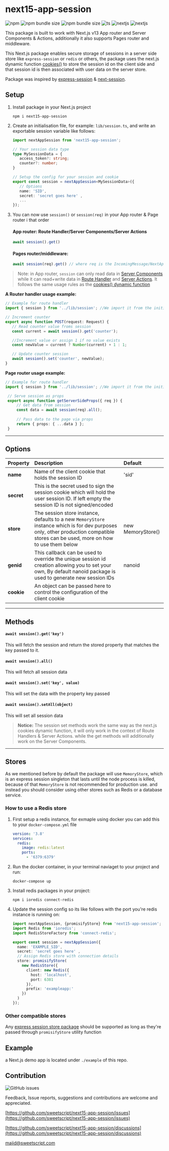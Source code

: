 # next15-app-session
![npm](https://img.shields.io/npm/v/next15-app-session)
![npm bundle size](https://img.shields.io/bundlephobia/min/next15-app-session) ![npm bundle size](https://img.shields.io/bundlephobia/minzip/next15-app-session)
![ts](https://badgen.net/badge/Built%20With/TypeScript/blue?icon=typescript)
![nextjs](https://badgen.net/badge/Built%20for/Next.js%20v15/purple?icon=vercel)
![nextjs](https://badgen.net/badge/Supports:/Redis/orange?icon=redis)

This package is built to work with Next.js v13 App router and Server Components & Actions, additionally it also supports Pages router and middleware.

This Next.js package enables secure storage of sessions in a server side store like `express-session` or `redis` or others, the package uses the next.js dynamic function [cookies()](https://nextjs.org/docs/app/api-reference/functions/cookies) to store the session id on the client side and that session id is then associated with user data on the server store.

Package was inspired by [express-session](https://www.npmjs.com/package/express-session) & [next-session](https://www.npmjs.com/package/next-session).
 

## Setup

1. Install package in your Next.js project
    ```
    npm i next15-app-session 
    ```

2. Create an initialisation file, for example: `lib/session.ts`, and write an exportable session variable like follows:
   ```typescript
   import nextAppSession from 'next15-app-session';
   
   // Your session data type
   type MySessionData = {
      access_token?: string;
      counter?: number;
   }
   
   // Setup the config for your session and cookie
   export const session = nextAppSession<MySessionData>({
      // Options
      name: 'SID',
      secret: 'secret goes here' ,
      ...
   }); 
   ```
3.  You can now use `session()` or `session(req)` in your App router & Page router i that order

	#### App router: Route Handler/Server Components/Server Actions

	```typescript
	await session().get()
	```
 
	#### Pages router/middleware:

	```typescript
	await session(req).get() // where req is the IncomingMessage/NextApiRequest object
	```   

> Note:  in App router, `session` can only read data in [Server Components](https://nextjs.org/docs/getting-started/react-essentials) while it can read+write data in [Route Handler](https://nextjs.org/docs/app/building-your-application/routing/router-handlers) and [Server Actions](https://nextjs.org/docs/app/building-your-application/data-fetching/server-actions). It follows the same usage rules as the [cookies() dynamic function](https://nextjs.org/docs/app/api-reference/functions/cookies)

**A Router handler usage example:**
   ```typescript
   // Example for route handler
   import { session } from '../lib/session'; //We import it from the initialisation file we created earlier
   
   // Increment counter
   export async function POST(request: Request) {
      // Read counter value froms session
      const current = await session().get('counter');

      //Increment value or assign 1 if no value exists
      const newValue = current ? Number(current) + 1 : 1;

      // Update counter session
      await session().set('counter', newValue);
   }
   ```

**Page router usage example:**
   ```typescript
   // Example for route handler
   import { session } from '../lib/session'; //We import it from the initialisation file we created earlier

	// Serve session as props
	export async function getServerSideProps({ req }) {
		// Get data from session
		const data = await session(req).all();
	
		// Pass data to the page via props
		return { props: { ...data } };
	}
   ```

---

## Options

| Property   | Description  | Default  |
|:-----------|:----------|:----------|
| **name**   | Name of the client cookie that holds the session ID |'sid' | 
| **secret** | This is the secret used to sign the session cookie which will hold the user session ID. If left empty the session ID is not signed/encoded |  |
| **store**  | The session store instance, defaults to a new `MemoryStore` instance which is for dev purposes only, other production compatible stores can be used, more on how to use them below  | new MemoryStore() |
| **genid**  | This callback can be used to override the unique session id creation allowing you to set your own, By default nanoid package is used to generate new session IDs | nanoid |
| **cookie** | An object can be passed here to control the configuration of the client cookie | |

---

## Methods

#### `await session().get('key')`
This will fetch the session and return the stored property that matches the key passed to it.


#### `await session().all()`
This will fetch all session data

#### `await session().set('key', value)`
This will set the data with the property key passed

#### `await session().setAll(object)`
This will set all session data

> **Notice:** The session set methods work the same way as the next.js cookies dynamic function, it will only work in the context of Route Handlers & Server Actions. while the get methods will additionally work on the Server Components.

---

## Stores

As we mentioned before by default the package will use `MemoryStore`, which is an express session singleton that lasts until the node process is killed, because of that `MemoryStore` is not recommended for production use. and instead you should consider using other stores such as Redis or a database service.

### How to use a Redis store

1. First setup a redis instance, for exmaple using docker you can add this to your `docker-compose.yml` file
	```yaml
	version: '3.8'
	services:
	  redis:
	    image: redis:latest
	    ports:
	      - '6379:6379'
	```

2. Run the docker container, in your terminal naviaget to your project and run:
	```
	docker-compose up
	```

3. Install redis packages in your project:
	```
	npm i ioredis connect-redis
 	```

3. Update the session config so its like follows with the port you're redis instance is running on:
	```typescript
	import nextAppSession, {promisifyStore} from 'next15-app-session';
  	import Redis from 'ioredis';
	import RedisStoreFactory from 'connect-redis';

	export const session = nextAppSession({
      name: 'EXAMPLE_SID',
      secret: 'secret goes here' ,
      // Assign Redis store with connection details
      store: promisifyStore(
        new RedisStore({
          client: new Redis({
            host: 'localhost',
            port: 6381
          }),
          prefix: 'exampleapp:'
        })
      )
	}); 
	```
 
### Other compatible stores
Any [express session store package](https://github.com/expressjs/session/tree/master#compatible-session-stores) should be supported as long as they're passed through `promisifyStore` utility function
 
## Example
a Next.js demo app is located under `./example` of this repo.

## Contribution

![GitHub issues](https://img.shields.io/github/issues/sweetscript/next15-app-session)

Feedback, Issue reports, suggestions and contributions are welcome and appreciated.

[https://github.com/sweetscript/next15-app-session/issues](https://github.com/sweetscript/next15-app-session/issues)

[https://github.com/sweetscript/next15-app-session/discussions](https://github.com/sweetscript/next15-app-session/discussions)

[majid@sweetscript.com](mailto:majid@sweetscript.com)
